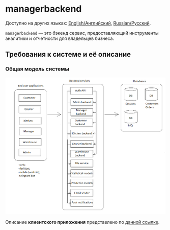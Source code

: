# managerbackend

Доступно на других языках: [English/Английский](managerbackend.md), [Russian/Русский](managerbackend.ru.md). 

`managerbackend` — это бэкенд сервис, предоставляющий инструменты аналитики и отчетности для владельцев бизнеса.

## Требования к системе и её описание 

### Общая модель системы 

![system_overall](../img/system_overall.png)

Описание **клиентского приложения** представлено по [данной ссылке](../../frontend/frontend/managerclient.ru.md).
